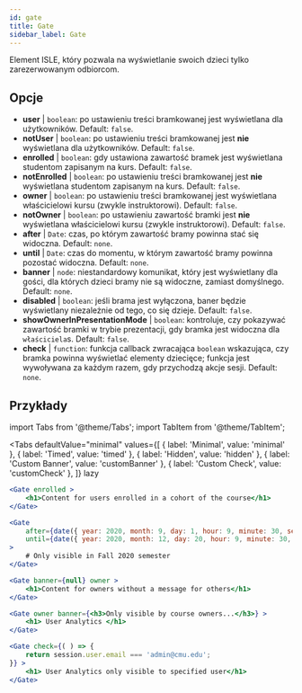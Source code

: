 ```yaml
---
id: gate 
title: Gate
sidebar_label: Gate
---
```


Element ISLE, który pozwala na wyświetlanie swoich dzieci tylko zarezerwowanym odbiorcom.

## Opcje

* __user__ | `boolean`: po ustawieniu treści bramkowanej jest wyświetlana dla użytkowników. Default: `false`.
* __notUser__ | `boolean`: po ustawieniu treści bramkowanej jest **nie** wyświetlana dla użytkowników. Default: `false`.
* __enrolled__ | `boolean`: gdy ustawiona zawartość bramek jest wyświetlana studentom zapisanym na kurs. Default: `false`.
* __notEnrolled__ | `boolean`: po ustawieniu treści bramkowanej jest **nie** wyświetlana studentom zapisanym na kurs. Default: `false`.
* __owner__ | `boolean`: po ustawieniu treści bramkowanej jest wyświetlana właścicielowi kursu (zwykle instruktorowi). Default: `false`.
* __notOwner__ | `boolean`: po ustawieniu zawartość bramki jest **nie** wyświetlana właścicielowi kursu (zwykle instruktorowi). Default: `false`.
* __after__ | `Date`: czas, po którym zawartość bramy powinna stać się widoczna. Default: `none`.
* __until__ | `Date`: czas do momentu, w którym zawartość bramy powinna pozostać widoczna. Default: `none`.
* __banner__ | `node`: niestandardowy komunikat, który jest wyświetlany dla gości, dla których dzieci bramy nie są widoczne, zamiast domyślnego. Default: `none`.
* __disabled__ | `boolean`: jeśli brama jest wyłączona, baner będzie wyświetlany niezależnie od tego, co się dzieje. Default: `false`.
* __showOwnerInPresentationMode__ | `boolean`: kontroluje, czy pokazywać zawartość bramki w trybie prezentacji, gdy bramka jest widoczna dla `właściciela`s. Default: `false`.
* __check__ | `function`: funkcja callback zwracająca `boolean` wskazująca, czy bramka powinna wyświetlać elementy dziecięce; funkcja jest wywoływana za każdym razem, gdy przychodzą akcje sesji. Default: `none`.


## Przykłady

import Tabs from '@theme/Tabs';
import TabItem from '@theme/TabItem';

<Tabs
    defaultValue="minimal"
    values={[
        { label: 'Minimal', value: 'minimal' },
        { label: 'Timed', value: 'timed' },
        { label: 'Hidden', value: 'hidden' },
        { label: 'Custom Banner', value: 'customBanner' },
        { label: 'Custom Check', value: 'customCheck' },
    ]}
    lazy
>

<TabItem value="minimal">

```jsx live
<Gate enrolled >
    <h1>Content for users enrolled in a cohort of the course</h1>
</Gate>
```

</TabItem>

<TabItem value="timed">

```jsx live
<Gate
    after={date({ year: 2020, month: 9, day: 1, hour: 9, minute: 30, second: 0, utcOffset: 4 })}
    until={date({ year: 2020, month: 12, day: 20, hour: 9, minute: 30, second: 0, utcOffset: 5 })}
>
    # Only visible in Fall 2020 semester
</Gate>
```

</TabItem>

<TabItem value="hidden">

```jsx live
<Gate banner={null} owner >
    <h1>Content for owners without a message for others</h1>
</Gate>
```

</TabItem>

<TabItem value="customBanner">

```jsx live
<Gate owner banner={<h3>Only visible by course owners...</h3>} >
    <h1> User Analytics </h1>
</Gate>
```

</TabItem>

<TabItem value="customCheck">

```jsx live
<Gate check={( ) => {
    return session.user.email === 'admin@cmu.edu';
}} >
    <h1> User Analytics only visible to specified user</h1>
</Gate>
```

</TabItem>

</Tabs>

